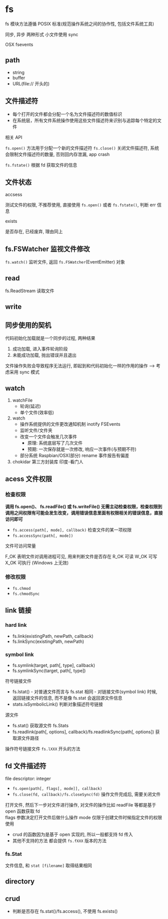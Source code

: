 # fs

fs 模块方法遵循 POSIX 标准(规范操作系统之间的协作性, 包括文件系统工具)

同步, 异步 两种形式
小文件使用 sync

OSX fsevents

## path

- string
- buffer
- URL(file:// 开头的)

## 文件描述符

- 每个打开的文件都会分配一个名为文件描述符的数值标识
- 在系统层，所有文件系统操作使用这些文件描述符来识别与追踪每个特定的文件

相关 API

`fs.open()` 方法用于分配一个新的文件描述符
`fs.close()` 关闭文件描述符, 系统会限制文件描述符的数量, 否则回内存泄漏, app crash

`fs.fstate()` 根据 fd 获取文件的信息

## 文件状态

accsess

测试文件的权限, 不推荐使用, 直接使用 `fs.open()` 或者 `fs.fstate()`, 判断 err 信息

exists

是否存在, 已经废弃, 理由同上

## fs.FSWatcher 监视文件修改

`fs.watch()` 监听文件, 返回 `fs.FSWatcher`(EventEmitter) 对象

## read

fs.ReadStream 读取文件

## write

## 同步使用的契机

代码初始化加载就是一个同步的过程, 两种结果

1. 成功加载, 进入事件轮询阶段
2. 未能成功加载, 抛出错误并且退出

文件操作失败会导致程序无法运行, 即起到和代码初始化一样的作用的操作 --> 考虑采用 sync 模式

## watch

1. watchFile
   - 轮询(延迟)
   - 单个文件(效率低)
2. watch
   - 操作系统提供的文件更改通知机制 inotify FSEvents
   - 监听文件/文件夹
   - 改变一个文件会触发几次事件
     - 原理: 系统底层写了几次文件
     - 预期: 一次保存就是一次修改, 响应一次事件(与预期不符)
   - 部分系统 Raspbian/OSX(部分) rename 事件报告有偏差
3. chokidar 第三方封装库 印度-看门人

## acess 文件权限

### 检查权限

**调用 fs.open()、 fs.readFile() 或 fs.writeFile() 无需主动检查权限，检查权限到调用之间权限有可能会发生改变，调用错误信息里面有权限相关的错误信息，直接访问即可**

- `fs.access(path[, mode], callback)` 检查文件的某一项权限
- `fs.accessSync(path[, mode])`

文件可访问常量

F_OK 表明文件对调用进程可见, 用来判断文件是否存在
R_OK 可读
W_OK 可写
X_OK 可执行 (Windows 上无效)

### 修改权限

- `fs.chmod`
- `fs.chmodSync`

## link 链接

### hard link

- fs.link(existingPath, newPath, callback)
- fs.linkSync(existingPath, newPath)

### symbol link

- fs.symlink(target, path[, type], callback)
- fs.symlinkSync(target, path[, type])

符号链接文件

- fs.lstat()
      - 对普通文件而言与 fs.stat 相同
      - 对链接文件(symbol link) 时候, 返回链接文件的信息, 而不是像 fs.stat 会返回源文件信息
- stats.isSymbolicLink() 判断对象描述符号链接

源文件

- fs.stat() 获取源文件 fs.Stats
- fs.readlink(path[, options], callback)/fs.readlinkSync(path[, options]) 获取源文件路径

操作符号链接文件 `fs.lXXX` 开头的方法

## fd 文件描述符

file descriptor: integer

- `fs.open(path[, flags[, mode]], callback)`
- `fs.close(fd, callback)/fs.closeSync(fd)` 操作文件完成后, 需要关闭文件

打开文件, 然后下一步对文件进行操作, 对文件的操作比如 readFile 等都是基于 open 函数获取 fd  
flags 参数决定打开文件后做什么操作
mode 仅限于创建文件时候指定文件的权限使用  

- crud 的函数因为是基于 open 实现的, 所以一般都支持 fd 传入
- 其他不支持的方法 都会提供 `fs.fXXX` 版本的方法

### fs.Stat

文件信息, 和 `stat [filename]` 取得结果相同

## directory


## crud

- 判断是否存在 fs.stat()/fs.access(), 不使用 fs.exists()